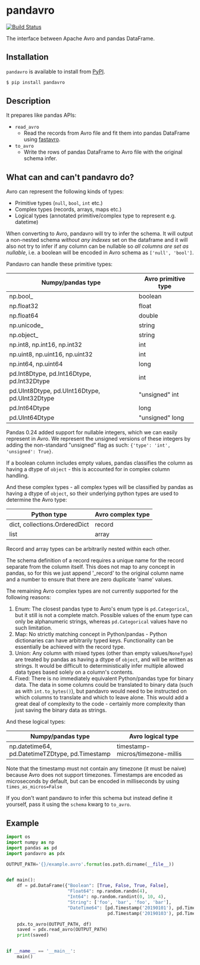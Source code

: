 # pandavro

[![Build Status](https://travis-ci.org/ynqa/pandavro.svg?branch=master)](https://travis-ci.org/ynqa/pandavro)

The interface between Apache Avro and pandas DataFrame.

## Installation

`pandavro` is available to install from [PyPI](https://pypi.org/project/pandavro/).

```bash
$ pip install pandavro
```

## Description

It prepares like pandas APIs:

- `read_avro`
    - Read the records from Avro file and fit them into pandas DataFrame using [fastavro](https://github.com/tebeka/fastavro).
- `to_avro`
    - Write the rows of pandas DataFrame to Avro file with the original schema infer.

## What can and can't pandavro do?

Avro can represent the following kinds of types:
- Primitive types (`null`, `bool`, `int` etc.)
- Complex types (records, arrays, maps etc.)
- Logical types (annotated primitive/complex type to represent e.g. datetime)

When converting to Avro, pandavro will try to infer the schema. It will output a non-nested schema *without any indexes* set on the dataframe and it will also not try to infer if any column can be nullable so *all columns are set as nullable*, i.e. a boolean will be encoded in Avro schema as `['null', 'bool']`.

Pandavro can handle these primitive types:

| Numpy/pandas type                             | Avro primitive type |
|-----------------------------------------------|---------------------|
| np.bool_                                      | boolean             |
| np.float32                                    | float               |
| np.float64                                    | double              |
| np.unicode_                                   | string              |
| np.object_                                    | string              |
| np.int8, np.int16, np.int32                   | int                 |
| np.uint8, np.uint16, np.uint32                | int                 |
| np.int64, np.uint64                           | long                |
| pd.Int8Dtype, pd.Int16Dtype, pd.Int32Dtype    | int                 |
| pd.UInt8Dtype, pd.UInt16Dtype, pd.UInt32Dtype | "unsigned" int      |
| pd.Int64Dtype                                 | long                |
| pd.UInt64Dtype                                | "unsigned" long     |

Pandas 0.24 added support for nullable integers, which we can easily represent in Avro. We represent the unsigned versions of these integers by adding the non-standard "unsigned" flag as such: `{'type': 'int', 'unsigned': True}`.

If a boolean column includes empty values, pandas classifies the column as having a dtype of `object` - this is accounted for in complex column handling.


And these complex types - all complex types will be classified by pandas as having a dtype of `object`, so their underlying python types are used to determine the Avro type:

| Python type                                   | Avro complex type   |
|-----------------------------------------------|---------------------|
| dict, collections.OrderedDict                 | record              |
| list                                          | array               |

Record and array types can be arbitrarily nested within each other.

The schema definition of a record requires a unique name for the record separate from the column itself. This does not map to any concept in pandas, so for this we just append '_record' to the original column name and a number to ensure that there are zero duplicate 'name' values.

The remaining Avro complex types are not currently supported for the following reasons:
1. Enum: The closest pandas type to Avro's enum type is `pd.Categorical`, but it still is not a complete match. Possible values of the enum type can only be alphanumeric strings, whereas `pd.Categorical` values have no such limitation.
2. Map: No strictly matching concept in Python/pandas - Python dictionaries can have arbitrarily typed keys. Functionality can be essentially be achieved with the record type.
3. Union: Any column with mixed types (other than empty values/`NoneType`) are treated by pandas as having a dtype of `object`, and will be written as strings. It would be difficult to deterministically infer multiple allowed data types based solely on a column's contents.
4. Fixed: There is no immediately equivalent Python/pandas type for binary data. The data in some columns could be translated to binary data (such as with `int.to_bytes()`), but pandavro would need to be instructed on which columns to translate and which to leave alone. This would add a great deal of complexity to the code - certainly more complexity than just saving the binary data as strings.


And these logical types:

| Numpy/pandas type                               | Avro logical type                 |
|-------------------------------------------------|-----------------------------------|
| np.datetime64, pd.DatetimeTZDtype, pd.Timestamp | timestamp-micros/timezone-millis  |

Note that the timestamp must not contain any timezone (it must be naive) because Avro does not support timezones.
Timestamps are encoded as microseconds by default, but can be encoded in milliseconds by using `times_as_micros=False`

If you don't want pandavro to infer this schema but instead define it yourself, pass it using the `schema` kwarg to `to_avro`.


## Example

```python
import os
import numpy as np
import pandas as pd
import pandavro as pdx

OUTPUT_PATH='{}/example.avro'.format(os.path.dirname(__file__))


def main():
    df = pd.DataFrame({"Boolean": [True, False, True, False],
                       "Float64": np.random.randn(4),
                       "Int64": np.random.randint(0, 10, 4),
                       "String": ['foo', 'bar', 'foo', 'bar'],
                       "DateTime64": [pd.Timestamp('20190101'), pd.Timestamp('20190102'),
                                      pd.Timestamp('20190103'), pd.Timestamp('20190104')]})

    pdx.to_avro(OUTPUT_PATH, df)
    saved = pdx.read_avro(OUTPUT_PATH)
    print(saved)


if __name__ == '__main__':
    main()
```
